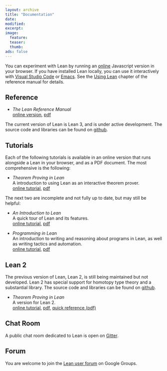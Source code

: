 ```yaml
---
layout: archive
title: "Documentation"
date:
modified:
excerpt:
image:
  feature:
  teaser:
  thumb:
ads: false
---
```


You can experiment with Lean by running an 
[online](https://leanprover.github.io/live/) Javascript version in 
your browser. If you have installed Lean locally, you can use it 
interactively with [Visual Studio Code](https://code.visualstudio.com/) or 
[Emacs](http://www.gnu.org/software/emacs/). See the 
[Using Lean](https://leanprover.github.io/reference/using_lean.html)
chapter of the reference manual for details.

## Reference

- *The Lean Reference Manual*<br />
  [online version](../reference),
  [pdf](../reference/lean_reference.pdf)

The current version of Lean is Lean 3, and is under active
development. The source code and libraries can be found on
[github](http://github.com/leanprover/lean).

## Tutorials

Each of the following tutorials is available in an online version that
runs alongside a Lean in your browser, and as a PDF document. The most
comprehensive is the following:

- *Theorem Proving in Lean*<br />
  A introduction to using Lean as an interactive theorem prover. <br />
  [online tutorial](../theorem_proving_in_lean),
  [pdf](../theorem_proving_in_lean/theorem_proving_in_lean.pdf)<br />

The next two are incomplete and not fully up to date, but may still be helpful:

- *An Introduction to Lean*<br />
  A quick tour of Lean and its features.<br />
  [online tutorial](../introduction_to_lean),
  [pdf](../introduction_to_lean/introduction_to_lean.pdf)<br />

- *Programming in Lean*<br />
  An introduction to writing and reasoning about programs in Lean, as well as
  writing tactics and automation.<br />
  [online tutorial](../programming_in_lean),
  [pdf](../programming_in_lean/programming_in_lean.pdf) <br />

## Lean 2

The previous version of Lean, Lean 2, is still being maintained but
not developed. Lean 2 has special support for homotopy type theory and
a substantial library. The source code and libraries can be found on
[github](http://github.com/leanprover/lean2).

- *Theorem Proving in Lean*<br />
  A version for Lean 2.<br />
  [online tutorial](../tutorial),
  [pdf](../tutorial/tutorial.pdf),
  [quick reference (pdf)](../tutorial/quickref.pdf)

## Chat Room

A public chat room dedicated to Lean is open on [Gitter](https://gitter.im/leanprover_public/Lobby?utm_source=share-link&utm_medium=link&utm_campaign=share-link).

## Forum

You are welcome to join the [Lean user forum](https://groups.google.com/forum/#!forum/lean-user) on Google Groups.

